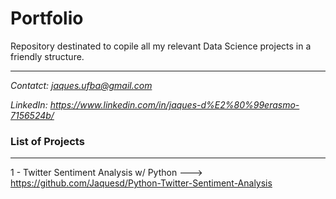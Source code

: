 # Portfolio

Repository destinated to copile all my relevant Data Science projects in a friendly structure.


___

*Contatct: jaques.ufba@gmail.com*

*LinkedIn: https://www.linkedin.com/in/jaques-d%E2%80%99erasmo-7156524b/*



### List of Projects
---

1 - Twitter Sentiment Analysis w/ Python ---> https://github.com/Jaquesd/Python-Twitter-Sentiment-Analysis